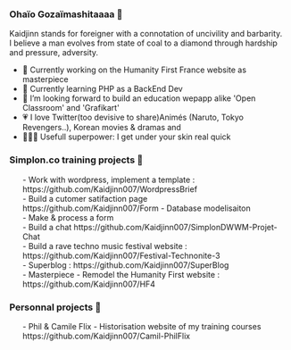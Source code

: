 ### Ohaïo Gozaïmashitaaaa 🏯

Kaidjinn stands for foreigner with a connotation of uncivility and barbarity.<br>
I believe a man evolves from state of coal to a diamond through hardship and pressure, adversity.

- 🔭 Currently working on the Humanity First France website as masterpiece
- 🌱 Currently learning PHP as a BackEnd Dev
- 👯 I’m looking forward to build an education wepapp alike 'Open Classroom' and 'Grafikart'
- :heartpulse: I love Twitter(too devisive to share)Animés (Naruto, Tokyo Revengers..), Korean movies & dramas and 
- 🦸🏽‍♂️ Usefull superpower: I get under your skin real quick

### Simplon.co training projects 🏫

<ul>
- Work with wordpress, implement a template : https://github.com/Kaidjinn007/WordpressBrief<br>
- Build a cutomer satifaction page<br> https://github.com/Kaidjinn007/Form
- Database modelisaiton<br>
- Make & process a form<br> 
- Build a chat https://github.com/Kaidjinn007/SimplonDWWM-Projet-Chat<br>
- Build a rave techno music festival website : https://github.com/Kaidjinn007/Festival-Technonite-3<br>
- Superblog : https://github.com/Kaidjinn007/SuperBlog<br>
- Masterpiece - Remodel the Humanity First website : https://github.com/Kaidjinn007/HF4
</ul>

### Personnal projects 🚧
<ul>- Phil & Camile Flix - Historisation website of my training courses https://github.com/Kaidjinn007/Camil-PhilFlix<br>

<!--

https://github.com/adam-p/markdown-here/wiki/Markdown-Cheatsheet

Kaidjinn stands for foreigner with a connotation of uncivility and barbarity.
I believe a man evolves from state of coal to a diamond through hardship and pressure, adversity.

Liens
[Build a chat] (https://github.com/Kaidjinn007/SimplonDWWM-Projet-Chat "Chat app")
[google] (http://www.google.com "link to google")
[google] (http://www.google.com "link to google")
[google] (http://www.google.com "link to google")

- 🤔 I’m looking for help with ...
- 💬 Ask me about ...
- 📫 How to reach me: ...
- 😄 Pronouns: ...
- ⚡ Fun fact: ...
-->
